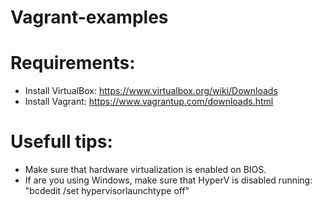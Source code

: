 # Vagrant-examples

# Requirements:
- Install VirtualBox: https://www.virtualbox.org/wiki/Downloads
- Install Vagrant: https://www.vagrantup.com/downloads.html

# Usefull tips:
- Make sure that hardware virtualization is enabled on BIOS.
- If are you using Windows, make sure that HyperV is disabled running: "bcdedit /set hypervisorlaunchtype off"
